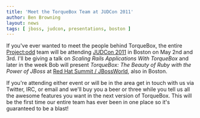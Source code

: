 ```yaml
---
title: 'Meet the TorqueBox Team at JUDCon 2011'
author: Ben Browning
layout: news
tags: [ jboss, judcon, presentations, boston ]
---
```


[project:odd]: http://projectodd.org
[judcon 2011]: http://www.jboss.org/events/JUDCon.html
[jbw]:         http://www.redhat.com/summit/

If you've ever wanted to meet the people behind TorqueBox, the entire
[Project:odd][] team will be attending [JUDCon 2011][] in Boston on
May 2nd and 3rd. I'll be giving a talk on _Scaling Rails Applications
With TorqueBox_ and later in the week Bob will present _TorqueBox: The
Beauty of Ruby with the Power of JBoss_ at [Red Hat Summit /
JBossWorld][jbw], also in Boston.

If you're attending either event or will be in the area get in touch
with us via Twitter, IRC, or email and we'll buy you a beer or three
while you tell us all the awesome features you want in the next
version of TorqueBox. This will be the first time our entire team has
ever been in one place so it's guaranteed to be a blast!
